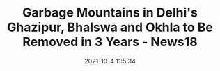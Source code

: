 ---
"title": "Garbage Mountains in Delhi's Ghazipur, Bhalswa and Okhla to Be Removed in 3 Years - News18"
"date": "2021-10-4 11:5:34"
"feed_name": "GOOGLENEWSMINING"
"feed_website": "https://news.google.com/search?q=mining%2Bincident&hl=en-US&gl=US&ceid=US:en"
"feed_rss": "https://news.google.com/rss/search?q=mining%2Bincident&hl=en-US&gl=US&ceid=US:en"
"link": "https://www.news18.com/news/india/garbage-mountains-in-delhis-ghazipur-bhalswa-and-okhla-to-be-removed-in-3-years-4282529.html"
"source": "{'href': 'https://www.news18.com', 'title': 'News18'}"
"file": "_posts/2021-1-1-dd584201e5bbd55a211c36c91d6eb2ff2e3acb7d.md"
"accident": "0"
"drilling": "0"
"dead": "0"
"injured": "0"
"arrested": "0"
"place": "unknown place"
"where": "unknown site"
"causes": "unknown"
"place_uri": "unknown place"
---